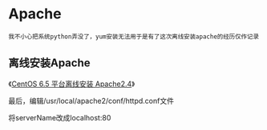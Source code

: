 # Apache

```
我不小心把系统python弄没了，yum安装无法用于是有了这次离线安装apache的经历仅作记录
```

## 离线安装Apache

《[CentOS 6.5 平台离线安装 Apache2.4](http://www.tuicool.com/articles/6BRzmq)》

最后，编辑/usr/local/apache2/conf/httpd.conf文件

将serverName改成localhost:80 